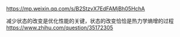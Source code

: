 https://mp.weixin.qq.com/s/B2StzvX7EdFAMjBh05HchA

减少状态的改变是优化性能的关键，状态的改变恰恰是热力学熵增的过程
https://www.zhihu.com/question/35172305